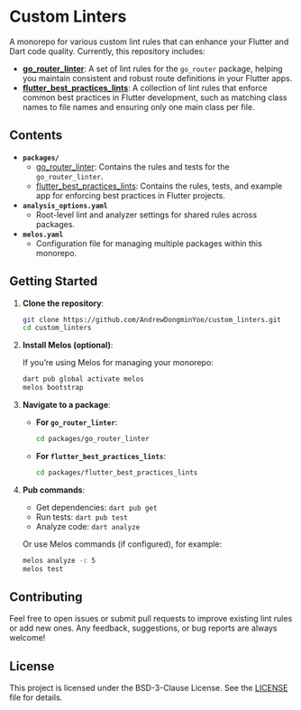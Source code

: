 # Custom Linters

A monorepo for various custom lint rules that can enhance your Flutter and Dart code quality.
Currently, this repository includes:

- **[go_router_linter](./packages/go_router_linter)**: A set of lint rules for the `go_router` package, helping you maintain consistent and robust route definitions in your Flutter apps.
- **[flutter_best_practices_lints](./packages/flutter_best_practices_lints)**: A collection of lint rules that enforce common best practices in Flutter development, such as matching class names to file names and ensuring only one main class per file.

## Contents

- **`packages/`**
  - [go_router_linter](./packages/go_router_linter): Contains the rules and tests for the `go_router_linter`.
  - [flutter_best_practices_lints](./packages/flutter_best_practices_lints): Contains the rules, tests, and example app for enforcing best practices in Flutter projects.
- **`analysis_options.yaml`**
  - Root-level lint and analyzer settings for shared rules across packages.
- **`melos.yaml`**
  - Configuration file for managing multiple packages within this monorepo.

## Getting Started

1. **Clone the repository**:

   ```bash
   git clone https://github.com/AndrewDongminYoo/custom_linters.git
   cd custom_linters
   ```

2. **Install Melos (optional)**:

   If you’re using Melos for managing your monorepo:

   ```bash
   dart pub global activate melos
   melos bootstrap
   ```

3. **Navigate to a package**:

   - **For `go_router_linter`**:

     ```bash
     cd packages/go_router_linter
     ```

   - **For `flutter_best_practices_lints`**:

     ```bash
     cd packages/flutter_best_practices_lints
     ```

4. **Pub commands**:

   - Get dependencies: `dart pub get`
   - Run tests: `dart pub test`
   - Analyze code: `dart analyze`

   Or use Melos commands (if configured), for example:

   ```bash
   melos analyze -c 5
   melos test
   ```

## Contributing

Feel free to open issues or submit pull requests to improve existing lint rules or add new ones.
Any feedback, suggestions, or bug reports are always welcome!

## License

This project is licensed under the BSD-3-Clause License. See the [LICENSE](./LICENSE) file for details.
